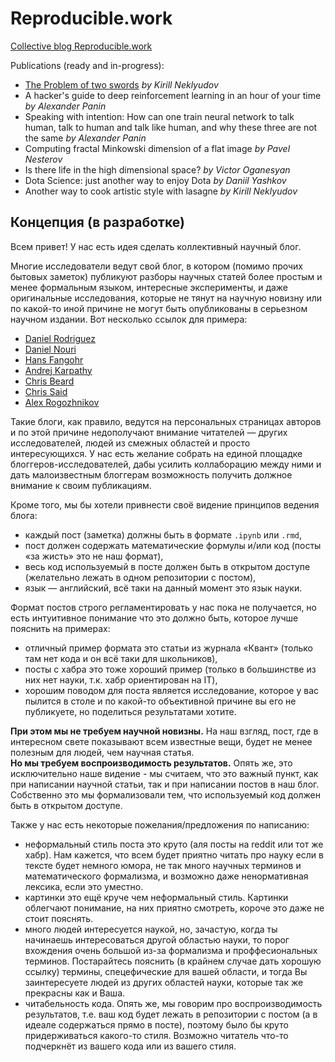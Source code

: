 Reproducible.work
=================

[Collective blog Reproducible.work](https://reproducible-work.ghost.io/)

Publications (ready and in-progress):
  - [The Problem of two swords](http://nbviewer.jupyter.org/github/necludov/two-swords/blob/master/post.ipynb?flush_cache=true) _by Kirill Neklyudov_
  - A hacker's guide to deep reinforcement learning in an hour of your time _by Alexander Panin_
  - Speaking with intention: How can one train neural network to talk human, talk to human and talk like human, and why these three are not the same _by Alexander Panin_
  - Computing fractal Minkowski dimension of a flat image _by Pavel Nesterov_
  - Is there life in the high dimensional space? _by Victor Oganesyan_
  - Dota Science: just another way to enjoy Dota _by Daniil Yashkov_
  - Another way to cook artistic style with lasagne _by Kirill Neklyudov_

## Концепция (в разработке)

Всем привет! У нас есть идея сделать коллективный научный блог. 

Многие исследователи ведут свой блог, в котором (помимо прочих бытовых заметок) публикуют разборы научных статей более простым и менее формальным языком, интересные эксперименты, и даже оригинальные исследования, которые не тянут на научную новизну или по какой-то иной причине не могут быть опубликованы в серьезном научном издании. Вот несколько ссылок для примера:
  - [Daniel Rodriguez](http://danielfrg.com/)
  - [Daniel Nouri](http://danielnouri.org/notes/)
  - [Hans Fangohr](http://www.southampton.ac.uk/~fangohr/blog/archives.html)
  - [Andrej Karpathy](http://karpathy.github.io/)
  - [Chris Beard](https://d10genes.github.io/blog/)
  - [Chris Said](http://chris-said.io/)
  - [Alex Rogozhnikov](http://arogozhnikov.github.io/)

Такие блоги, как правило, ведутся на персональных страницах авторов и по этой причине недополучают внимание читателей — других исследователей, людей из смежных областей и просто интересующихся. У нас есть желание собрать на единой площадке блоггеров-исследователей, дабы усилить коллаборацию между ними и дать малоизвестным блоггерам возможность получить должное внимание к своим публикациям.

Кроме того, мы бы хотели привнести своё видение принципов ведения блога:
- каждый пост (заметка) должны быть в формате `.ipynb` или `.rmd`,
- пост должен содержать математические формулы и/или код (посты «за жисть» это не наш формат),
- весь код используемый в посте должен быть в открытом доступе (желательно лежать в одном репозитории с постом),
- язык — английский, всё таки на данный момент это язык науки.

Формат постов строго регламентировать у нас пока не получается, но есть интуитивное понимание что это должно быть, которое лучше пояснить на примерах:
- отличный пример формата это статьи из журнала «Квант» (только там нет кода и он всё таки для школьников),
- посты с хабра это тоже хороший пример (только в большинстве из них нет науки, т.к. хабр ориентирован на IT),
- хорошим поводом для поста является исследование, которое у вас пылится в столе и по какой-то объективной причине вы его не публикуете, но поделиться результатами хотите.

**При этом мы не требуем научной новизны.** На наш взгляд, пост, где в интересном свете показывают всем известные вещи, будет не менее полезным для людей, чем научная статья.  
**Но мы требуем воспроизводимость результатов.** Опять же, это исключительно наше видение - мы считаем, что это важный пункт, как при написании научной статьи, так и при написании постов в наш блог. Собственно это мы формализовали тем, что используемый код должен быть в открытом доступе.  

Также у нас есть некоторые пожелания/предложения по написанию:
- неформальный стиль поста это круто (аля посты на reddit или тот же хабр). Нам кажется, что всем будет приятно читать про науку если в тексте будет немного юмора, не так много научных терминов и математического формализма, и возможно даже ненормативная лексика, если это уместно.
- картинки это ещё круче чем неформальный стиль. Картинки облегчают понимание, на них приятно смотреть, короче это даже не стоит пояснять.
- много людей интересуется наукой, но, зачастую, когда ты начинаешь интересоваться другой областью науки, то порог вхождения очень большой из-за формализма и проффесиональных терминов. Постарайтесь пояснить (в крайнем случае дать хорошую ссылку) термины, спецефические для вашей области, и тогда Вы заинтересуете людей из других областей науки, которые так же прекрасны как и Ваша.
- читабельность кода. Опять же, мы говорим про воспроизводимость результатов, т.е. ваш код будет лежать в репозитории с постом (а в идеале содержаться прямо в посте), поэтому было бы круто придерживаться какого-то стиля. Возможно читатель что-то подчеркнёт из вашего кода или из вашего стиля.
